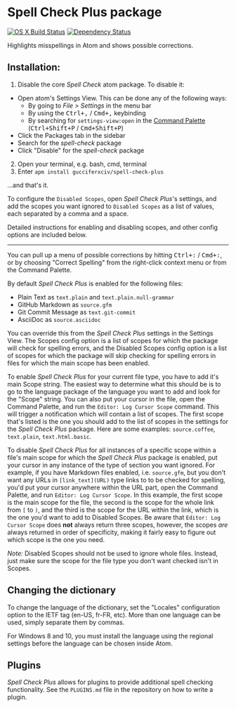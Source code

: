 # Spell Check Plus package
[![OS X Build Status](https://travis-ci.org/gucciferXCIV/spell-check-plus.svg?branch=master)](https://travis-ci.org/gucciferXCIV/spell-check-plus) [![Dependency Status](https://david-dm.org/gucciferxciv/spell-check-plus.svg)](https://david-dm.org/gucciferxciv/spell-check-plus)

Highlights misspellings in Atom and shows possible corrections.

Installation:
----------

1. Disable the core *Spell Check* atom package. To disable it:

* Open atom's Settings View. This can be done any of the following ways:
  * By going to *File > Settings* in the menu bar
  * By using the <kbd>Ctrl+,</kbd> / <kbd>Cmd+,</kbd> keybinding
  * By searching for `settings-view:open` in the [Command Palette](http://flight-manual.atom.io/getting-started/sections/atom-basics/#command-palette) (<kbd>Ctrl+Shift+P</kbd> / <kbd>Cmd+Shift+P</kbd>)
* Click the Packages tab in the sidebar
* Search for the *spell-check* package
* Click "Disable" for the *spell-check* package

2. Open your terminal, e.g. bash, cmd, terminal
3. Enter `apm install gucciferxciv/spell-check-plus`

...and that's it.

To configure the `Disabled Scopes`, open *Spell Check Plus*'s settings, and add the scopes you want ignored to `Disabled Scopes` as a list of values, each separated by a comma and a space.

Detailed instructions for enabling and disabling scopes, and other config options are included below.

----------

You can pull up a menu of possible corrections by hitting <kbd>Ctrl+:</kbd> / <kbd>Cmd+:</kbd>, or by choosing "Correct Spelling" from the right-click context menu or from the Command Palette.

By default *Spell Check Plus* is enabled for the following files:

* Plain Text as `text.plain` and `text.plain.null-grammar`
* GitHub Markdown as `source.gfm`
* Git Commit Message as `text.git-commit`
* AsciiDoc as `source.asciidoc`

You can override this from the *Spell Check Plus* settings in the Settings View. The Scopes config option is a list of scopes for which the package will check for spelling errors, and the Disabled Scopes config option is a list of scopes for which the package will skip checking for spelling errors in files for which the main scope has been enabled.

To enable *Spell Check Plus* for your current file type, you have to add it's main Scope string. The easiest way to determine what this should be is to go to the language package of the language you want to add and look for the "Scope" string. You can also put your cursor in the file, open the Command Palette, and run the `Editor: Log Cursor Scope` command. This will trigger a notification which will contain a list of scopes. The first scope that's listed is the one you should add to the list of scopes in the settings for the *Spell Check Plus* package. Here are some examples: `source.coffee`, `text.plain`, `text.html.basic`.

To disable *Spell Check Plus* for all instances of a specific scope within a file's main scope for which the *Spell Check Plus* package is enabled, put your cursor in any instance of the type of section you want ignored. For example, if you have Markdown files enabled, i.e. `source.gfm`, but you don't want any URLs in `[link_text](URL)` type links to to be checked for spelling, you'd put your cursor anywhere within the URL part, open the Command Palette, and run `Editor: Log Cursor Scope`. In this example, the first scope is the main scope for the file, the second is the scope for the whole link from `[` to `)`, and the third is the scope for the URL within the link, which is the one you'd want to add to Disabled Scopes. Be aware that `Editor: Log Cursor Scope` does __not__ always return three scopes, however, the scopes *are* always returned in order of specificity, making it fairly easy to figure out which scope is the one you need.

*Note:* Disabled Scopes should not be used to ignore whole files. Instead, just make sure the scope for the file type you don't want checked isn't in Scopes.

## Changing the dictionary

To change the language of the dictionary, set the "Locales" configuration option to the IETF tag (en-US, fr-FR, etc). More than one language can be used, simply separate them by commas.

For Windows 8 and 10, you must install the language using the regional settings before the language can be chosen inside Atom.

## Plugins

*Spell Check Plus* allows for plugins to provide additional spell checking functionality. See the `PLUGINS.md` file in the repository on how to write a plugin.
